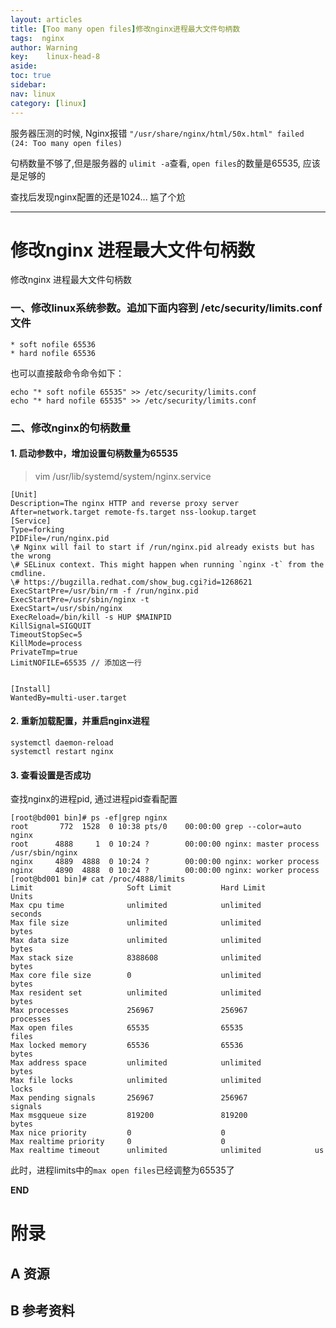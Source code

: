 ```yaml
---
layout: articles
title: [Too many open files]修改nginx进程最大文件句柄数
tags:  nginx
author: Warning
key:    linux-head-8
aside:
toc: true
sidebar:
nav: linux
category: [linux]
---
```




<!--more-->

服务器压测的时候, Nginx报错 `"/usr/share/nginx/html/50x.html" failed (24: Too many open files)`

句柄数量不够了,但是服务器的 `ulimit -a`查看, `open files`的数量是65535, 应该是足够的

查找后发现nginx配置的还是1024... 尴了个尬

------



# 修改nginx 进程最大文件句柄数



修改nginx 进程最大文件句柄数


### 一、修改linux系统参数。追加下面内容到 /etc/security/limits.conf 文件

```shell
* soft nofile 65536
* hard nofile 65536
```

也可以直接敲命令命令如下：

``` shell
echo "* soft nofile 65535" >> /etc/security/limits.conf
echo "* hard nofile 65535" >> /etc/security/limits.conf
```



### 二、修改nginx的句柄数量

#### 1. 启动参数中，增加设置句柄数量为65535

>  vim /usr/lib/systemd/system/nginx.service

```properties
[Unit]
Description=The nginx HTTP and reverse proxy server
After=network.target remote-fs.target nss-lookup.target
[Service]
Type=forking
PIDFile=/run/nginx.pid
\# Nginx will fail to start if /run/nginx.pid already exists but has the wrong
\# SELinux context. This might happen when running `nginx -t` from the cmdline.
\# https://bugzilla.redhat.com/show_bug.cgi?id=1268621
ExecStartPre=/usr/bin/rm -f /run/nginx.pid
ExecStartPre=/usr/sbin/nginx -t
ExecStart=/usr/sbin/nginx
ExecReload=/bin/kill -s HUP $MAINPID
KillSignal=SIGQUIT
TimeoutStopSec=5
KillMode=process
PrivateTmp=true
LimitNOFILE=65535 // 添加这一行


[Install]
WantedBy=multi-user.target
```



#### 2. 重新加载配置，并重启nginx进程

```shell
systemctl daemon-reload
systemctl restart nginx
```



#### 3. 查看设置是否成功

查找nginx的进程pid, 通过进程pid查看配置

````shell
[root@bd001 bin]# ps -ef|grep nginx
root       772  1528  0 10:38 pts/0    00:00:00 grep --color=auto nginx
root      4888     1  0 10:24 ?        00:00:00 nginx: master process /usr/sbin/nginx
nginx     4889  4888  0 10:24 ?        00:00:00 nginx: worker process
nginx     4890  4888  0 10:24 ?        00:00:00 nginx: worker process
[root@bd001 bin]# cat /proc/4888/limits
Limit                     Soft Limit           Hard Limit           Units
Max cpu time              unlimited            unlimited            seconds
Max file size             unlimited            unlimited            bytes
Max data size             unlimited            unlimited            bytes
Max stack size            8388608              unlimited            bytes
Max core file size        0                    unlimited            bytes
Max resident set          unlimited            unlimited            bytes
Max processes             256967               256967               processes
Max open files            65535                65535                files
Max locked memory         65536                65536                bytes
Max address space         unlimited            unlimited            bytes
Max file locks            unlimited            unlimited            locks
Max pending signals       256967               256967               signals
Max msgqueue size         819200               819200               bytes
Max nice priority         0                    0
Max realtime priority     0                    0
Max realtime timeout      unlimited            unlimited            us
````



此时，进程limits中的`max open files`已经调整为65535了




**END**


# 附录
## A 资源
## B 参考资料

